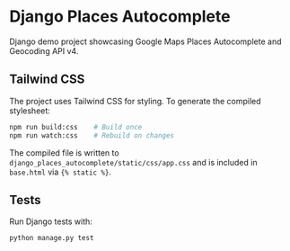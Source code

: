# Django Places Autocomplete

Django demo project showcasing Google Maps Places Autocomplete and Geocoding API v4.

## Tailwind CSS

The project uses Tailwind CSS for styling. To generate the compiled stylesheet:

```bash
npm run build:css    # Build once
npm run watch:css    # Rebuild on changes
```

The compiled file is written to `django_places_autocomplete/static/css/app.css` and is included in `base.html` via `{% static %}`.

## Tests

Run Django tests with:

```bash
python manage.py test
```

